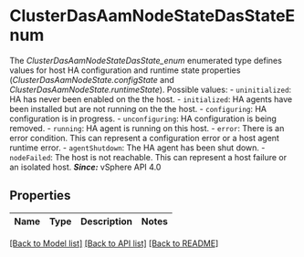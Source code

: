 # ClusterDasAamNodeStateDasStateEnum

The *ClusterDasAamNodeStateDasState_enum* enumerated type defines values for host HA configuration and runtime state properties (*ClusterDasAamNodeState.configState* and *ClusterDasAamNodeState.runtimeState*).  Possible values: - `uninitialized`: HA has never been enabled on the the host. - `initialized`: HA agents have been installed but are not running on the the host. - `configuring`: HA configuration is in progress. - `unconfiguring`: HA configuration is being removed. - `running`: HA agent is running on this host. - `error`: There is an error condition.      This can represent a configuration   error or a host agent runtime error. - `agentShutdown`: The HA agent has been shut down. - `nodeFailed`: The host is not reachable.      This can represent a host failure   or an isolated host.  ***Since:*** vSphere API 4.0 

## Properties
Name | Type | Description | Notes
------------ | ------------- | ------------- | -------------

[[Back to Model list]](../README.md#documentation-for-models) [[Back to API list]](../README.md#documentation-for-api-endpoints) [[Back to README]](../README.md)


